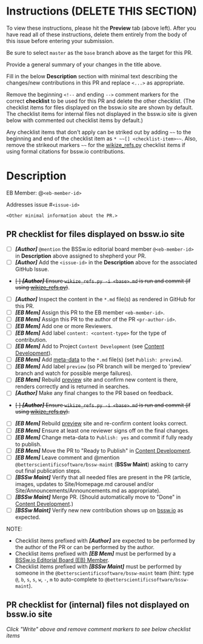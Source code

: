 # Instructions (DELETE THIS SECTION)

To view these instructions, please hit the **Preview** tab (above left). After you have read all of these instructions, delete them entirely from the body of this issue before entering your submission.

Be sure to select `master` as the `base` branch above as the target for this PR.

Provide a general summary of your changes in the title above.

Fill in the below **Description** section with minimal text describing the changes/new contributions in this PR and replace `<...>` as appropriate.

Remove the beginning `<!--` and ending `-->` comment markers for the correct **checklist** to be used for this PR and delete the other checklist.  (The checklist items for files displayed on the bssw.io site are shown by default.  The checklist items for internal files not displayed in the bssw.io site is given below with commented out checklist items by default.)

Any checklist items that don't apply can be striked out by adding `~~` to the beginning and end of the checklist item as `* ~~[] <checklist-item>~~`.  Also, remove the strikeout markers `~~` for the [wikize_refs.py] checklist items if using formal citations for bssw.io contributions.


# Description

EB Member: @`<eb-member-id>`

Addresses issue #`<issue-id>`

`<Other minimal information about the PR.>`


## PR checklist for files displayed on bssw.io site

* [ ] ***[Author]*** `@mention` the BSSw.io editorial board member `@<eb-member-id>` in **Description** above assigned to shepherd your PR.
* [ ] ***[Author]*** Add the `<issue-id>` in the **Description** above for the associated GitHub Issue.
* ~~[ ] ***[Author]*** Ensure `wikize_refs.py -i <base>.md` is run and commit (if using [wikize_refs.py])~~.
* [ ] ***[Author]*** Inspect the content in the `*.md` file(s) as rendered in GitHub for this PR.
* [ ] ***[EB Mem]*** Assign this PR to the EB member `<eb-member-id>`.
* [ ] ***[EB Mem]*** Assign this PR to the author of the PR `<pr-author-id>`.
* [ ] ***[EB Mem]*** Add one or more Reviewers.
* [ ] ***[EB Mem]*** Add label `content: <content-type>` for the type of contribution.
* [ ] ***[EB Mem]*** Add to Project `Content Development` (see [Content Development]).
* [ ] ***[EB Mem]*** Add [meta-data] to the `*.md` file(s) (set `Publish: preview`).
* [ ] ***[EB Mem]*** Add label `preview` (so PR branch will be merged to 'preview' branch and watch for possible merge failures).
* [ ] ***[EB Mem]*** Rebuild [preview] site and confirm new content is there, renders correctly and is returned in searches.
* [ ] ***[Author]*** Make any final changes to the PR based on feedback.
* ~~[ ] ***[Author]*** Ensure `wikize_refs.py -i <base>.md` is run and commit (if using [wikize_refs.py]).~~
* [ ] ***[EB Mem]*** Rebuild [preview] site and re-confirm content looks correct.
* [ ] ***[EB Mem]*** Ensure at least one reviewer signs off on the final changes.
* [ ] ***[EB Mem]*** Change meta-data to `Publish: yes` and commit if fully ready to publish.
* [ ] ***[EB Mem]*** Move the PR to "Ready to Publish" in [Content Development].
* [ ] ***[EB Mem]*** Leave comment and @mention `@betterscientificsoftware/bssw-maint` (**BSSw Maint**) asking to carry out final publication steps.
* [ ] ***[BSSw Maint]*** Verify that all needed files are present in the PR (article, images, updates to Site/Homepage.md carousel and/or Site/Announcements/Announcements.md as appropriate).
* [ ] ***[BSSw Maint]*** Merge PR. (Should automatically move to "Done" in [Content Development].)
* [ ] ***[BSSw Maint]*** Verify new new contribution shows up on [bssw.io] as expected.

NOTE:
* Checklist items prefixed with ***[Author]*** are expected to be performed by the author of the PR or can be performed by the author.
* Checklist items prefixed with ***[EB Mem]*** must be performed by a [BSSw.io Editorial Board (EB) Member](https://betterscientificsoftware.github.io/bssw.io/bssw_members.html).
* Checklist items prefixed with ***[BSSw Maint]*** must be performed by someone in the `@betterscientificsoftware/bssw-maint` team (hint: type `@`, `b`, `s`, `s`, `w`, `-`, `m`  to auto-complete to `@betterscientificsoftware/bssw-maint`).

<!-- NOTE: Remove above checklist if using the below checklist for internal files. -->

<!-- NOTE: Remove below checklist if using the above checklist for  bssw.io files. -->


## PR checklist for (internal) files not displayed on bssw.io site

*Click "Write" above and remove comment markers to see below checklist items*

<!-- REMOVE THIS COMMENT MARKER IF USING BELOW CHECKLIST
* [ ] Set list of Reviewers (at least one).
* [ ] Add to Project [BSSw Internal].
* [ ] View the modified `*.md` files as rendered in GitHub.
* [ ] If changes are to the GitHub pages site under the `docs/` directory, consider viewing locally with Jekyll.
* [ ] Watch for PR check failures.
* [ ] Make any final changes to the PR based on feedback and review GitHub (and Jekyll) rendered files.
* [ ] Ensure at least one reviewer signs off on the changes.
* [ ] Once reviewer has approved and PR check pass, then merge the PR.
REMOVE THIS COMMENT MARKER IF USING ABOVE CHECKLIST -->


<!-- Standard links below, leave these this section! -->

[preview]: https://preview.bssw.io
[bssw.io]: https://bssw.io
[Content Development]: https://github.com/betterscientificsoftware/bssw.io/projects/3
[BSSw Internal]: https://github.com/betterscientificsoftware/bssw.io/projects/2
[meta-data]: https://betterscientificsoftware.github.io/bssw.io/bssw_styling_common.html#metadata-section
[wikize_refs.py]: https://github.com/betterscientificsoftware/bssw.io/blob/master/utils/README.md#wikize_refspy
